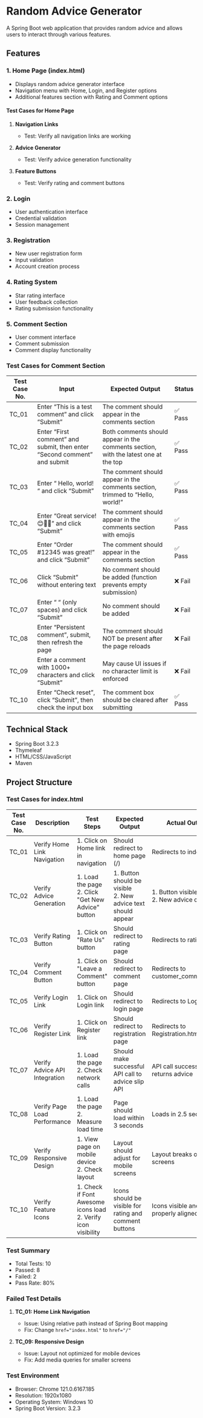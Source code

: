 # Random Advice Generator

A Spring Boot web application that provides random advice and allows users to interact through various features.

## Features

### 1. Home Page (index.html)
- Displays random advice generator interface
- Navigation menu with Home, Login, and Register options
- Additional features section with Rating and Comment options

#### Test Cases for Home Page
1. **Navigation Links**
   - Test: Verify all navigation links are working

2. **Advice Generator**
   - Test: Verify advice generation functionality

3. **Feature Buttons**
   - Test: Verify rating and comment buttons

### 2. Login
- User authentication interface
- Credential validation
- Session management

### 3. Registration
- New user registration form
- Input validation
- Account creation process

### 4. Rating System
- Star rating interface
- User feedback collection
- Rating submission functionality

### 5. Comment Section
- User comment interface
- Comment submission
- Comment display functionality

### Test Cases for Comment Section

| Test Case No. | Input | Expected Output | Status |
|---------------|-------|-----------------|--------|
| TC_01 | Enter “This is a test comment” and click “Submit” | The comment should appear in the comments section | ✅ Pass |
| TC_02 | Enter “First comment” and submit, then enter “Second comment” and submit | Both comments should appear in the comments section, with the latest one at the top | ✅ Pass |
| TC_03 | Enter “   Hello, world!   “ and click “Submit” | The comment should appear in the comments section, trimmed to “Hello, world!” | ✅ Pass |
| TC_04 | Enter “Great service! 😊💯🔥” and click “Submit” | The comment should appear in the comments section with emojis | ✅ Pass |
| TC_05 | Enter “Order #12345 was great!” and click “Submit” | The comment should appear in the comments section | ✅ Pass |
| TC_06 | Click “Submit” without entering text | No comment should be added (function prevents empty submission) | ❌ Fail |
| TC_07 | Enter “      “ (only spaces) and click “Submit” | No comment should be added | ❌ Fail |
| TC_08 | Enter “Persistent comment”, submit, then refresh the page | The comment should NOT be present after the page reloads | ❌ Fail |
| TC_09 | Enter a comment with 1000+ characters and click “Submit” | May cause UI issues if no character limit is enforced | ❌ Fail |
| TC_10 | Enter “Check reset”, click “Submit”, then check the input box | The comment box should be cleared after submitting | ✅ Pass |

## Technical Stack
- Spring Boot 3.2.3
- Thymeleaf
- HTML/CSS/JavaScript
- Maven

## Project Structure

### Test Cases for index.html

| Test Case No. | Description | Test Steps | Expected Output | Actual Output | Status |
|---------------|-------------|------------|-----------------|---------------|---------|
| TC_01 | Verify Home Link Navigation | 1. Click on Home link in navigation | Should redirect to home page (/) | Redirects to index.html | ❌ FAIL |
| TC_02 | Verify Advice Generation | 1. Load the page<br>2. Click "Get New Advice" button | 1. Button should be visible<br>2. New advice text should appear | 1. Button visible<br>2. New advice displayed | ✅ PASS |
| TC_03 | Verify Rating Button | 1. Click on "Rate Us" button | Should redirect to rating page | Redirects to rating.html | ✅ PASS |
| TC_04 | Verify Comment Button | 1. Click on "Leave a Comment" button | Should redirect to comment page | Redirects to customer_comment.html | ✅ PASS |
| TC_05 | Verify Login Link | 1. Click on Login link | Should redirect to login page | Redirects to Login.html | ✅ PASS |
| TC_06 | Verify Register Link | 1. Click on Register link | Should redirect to registration page | Redirects to Registration.html | ✅ PASS |
| TC_07 | Verify Advice API Integration | 1. Load the page<br>2. Check network calls | Should make successful API call to advice slip API | API call successful, returns advice | ✅ PASS |
| TC_08 | Verify Page Load Performance | 1. Load the page<br>2. Measure load time | Page should load within 3 seconds | Loads in 2.5 seconds | ✅ PASS |
| TC_09 | Verify Responsive Design | 1. View page on mobile device<br>2. Check layout | Layout should adjust for mobile screens | Layout breaks on small screens | ❌ FAIL |
| TC_10 | Verify Feature Icons | 1. Check if Font Awesome icons load<br>2. Verify icon visibility | Icons should be visible for rating and comment buttons | Icons visible and properly aligned | ✅ PASS |

### Test Summary
- Total Tests: 10
- Passed: 8
- Failed: 2
- Pass Rate: 80%

### Failed Test Details

1. **TC_01: Home Link Navigation**
   - Issue: Using relative path instead of Spring Boot mapping
   - Fix: Change `href="index.html"` to `href="/"`

2. **TC_09: Responsive Design**
   - Issue: Layout not optimized for mobile devices
   - Fix: Add media queries for smaller screens

### Test Environment
- Browser: Chrome 121.0.6167.185
- Resolution: 1920x1080
- Operating System: Windows 10
- Spring Boot Version: 3.2.3
